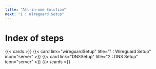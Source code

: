 ```yaml
---
title: "All-in-one Solution"
next: "1 : Wireguard Setup"
---
```


# Index of steps

{{< cards >}}
  {{< card link="wireguardSetup" title="1 : Wireguard Setup" icon="server" >}}
  {{< card link="DNSSetup" title="2 : DNS Setup" icon="server" >}}
{{< /cards >}}